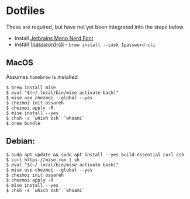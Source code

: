 # Dotfiles

These are required, but have not yet been integrated into the steps below.

- install [Jetbrains Mono Nerd Font](https://www.nerdfonts.com/font-downloads)
- install [1password-cli](https://1password.com/downloads/command-line/) - `brew install --cask 1password-cli`

## MacOS

Assumes `homebrew` is installed

```shell
$ brew install mise
$ eval "$(~/.local/bin/mise activate bash)"
$ mise use chezmoi --global --yes
$ chezmoi init ossareh
$ chezmoi apply -R
$ mise install --yes
$ chsh -s `which zsh` `whoami`
$ brew bundle
```


## Debian:

```shell
$ sudo apt update && sudo apt install --yes build-essential curl zsh
$ curl https://mise.run | sh
$ eval "$(~/.local/bin/mise activate bash)"
$ mise use chezmoi --global --yes
$ chezmoi init ossareh
$ chezmoi apply -R
$ mise install --yes
$ chsh -s `which zsh` `whoami`
```
